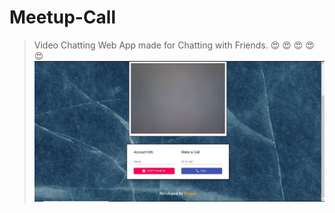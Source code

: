 # Meetup-Call

>  Video Chatting Web App made for Chatting with Friends. 😍 😍 😍 😍 😍 
![screenshot](https://github.com/banerjeePrayas/Meetup-Call/blob/master/client/public/SC.png?raw=true)
